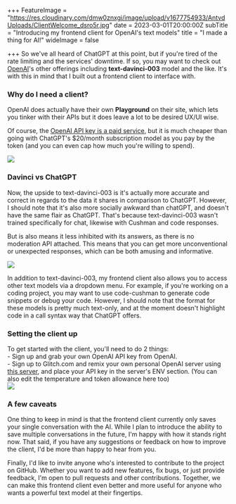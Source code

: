 +++
FeatureImage = "https://res.cloudinary.com/dmw0znxgj/image/upload/v1677754933/AntvdUploads/ClientWelcome_dsro5r.jpg"
date = 2023-03-01T20:00:00Z
subTitle = "Introducing my frontend client for OpenAI's text models"
title = "I made a thing for AI!"
wideImage = false

+++
So we've all heard of ChatGPT at this point, but if you're tired of the rate limiting and the services' downtime. If so, you may want to check out [OpenAI](https://platform.openai.com/docs/models "Open AI Models")'s other offerings including **text-davinci-003** model and the like. It's with this in mind that I built out a frontend client to interface with.

### Why do I need a client?

OpenAI does actually have their own **Playground** on their site, which lets you tinker with their APIs but it does leave a lot to be desired UX/UI wise.

Of course, the [OpenAI API key is a paid service](https://openai.com/pricing "OpenAI Pricing"), but it is much cheaper than going with ChatGPT's $20/month subscription model as you pay by the token (and you can even cap how much you're willing to spend). 

![](https://res.cloudinary.com/dmw0znxgj/image/upload/v1677754321/AntvdUploads/Billing_stymrs.jpg)

### Davinci vs ChatGPT

Now, the upside to text-davinci-003 is it's actually more accurate and correct in regards to the data it shares in comparison to ChatGPT. However, I should note that it's also more socially awkward than chatGPT, and doesn't have the same flair as ChatGPT. That's because text-davinci-003 wasn't trained specifically for chat, likewise with Cushman and code responses.   
  
But is also means it less inhibited with its answers, as there is no moderation API attached. This means that you can get more unconventional or unexpected responses, which can be both amusing and informative.

![](https://res.cloudinary.com/dmw0znxgj/image/upload/v1677754761/AntvdUploads/Example_liwcxy.jpg)

In addition to text-davinci-003, my frontend client also allows you to access other text models via a dropdown menu. For example, if you're working on a coding project, you may want to use code-cushman to generate code snippets or debug your code. However, I should note that the format for these models is pretty much text-only, and at the moment doesn't highlight code in a call syntax way that ChatGPT offers.

### Setting the client up

To get started with the client, you'll need to do 2 things:  
\- Sign up and grab your own OpenAI API key from OpenAI.   
\- Sign up to Glitch.com and remix your own personal OpenAI server using [this server](dit/#!/davinci-server?path=server.js%3A1%3A0 "Davinci Server"), and place your API key in the server's ENV section.  (You can also edit the temperature and token allowance here too)  
![](https://res.cloudinary.com/dmw0znxgj/image/upload/v1677755062/AntvdUploads/Glitch_nnovrq.jpg)

### A few caveats

One thing to keep in mind is that the frontend client currently only saves your single conversation with the AI. While I plan to introduce the ability to save multiple conversations in the future, I'm happy with how it stands right now. That said, if you have any suggestions or feedback on how to improve the client, I'd be more than happy to hear from you.

Finally, I'd like to invite anyone who's interested to contribute to the project on GitHub. Whether you want to add new features, fix bugs, or just provide feedback, I'm open to pull requests and other contributions. Together, we can make this frontend client even better and more useful for anyone who wants a powerful text model at their fingertips.
